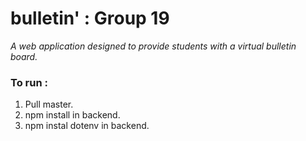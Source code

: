 # bulletin' : Group 19

*A web application designed to provide students with a virtual bulletin board.*

### To run :
1. Pull master.
2. npm install in backend.
3. npm instal dotenv in backend.
